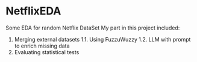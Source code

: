 # NetflixEDA
Some EDA for random Netflix DataSet
My part in this project included:
1. Merging external datasets
1.1.   Using FuzzuWuzzy
1.2.   LLM with prompt to enrich missing data
3. Evaluating statistical tests
